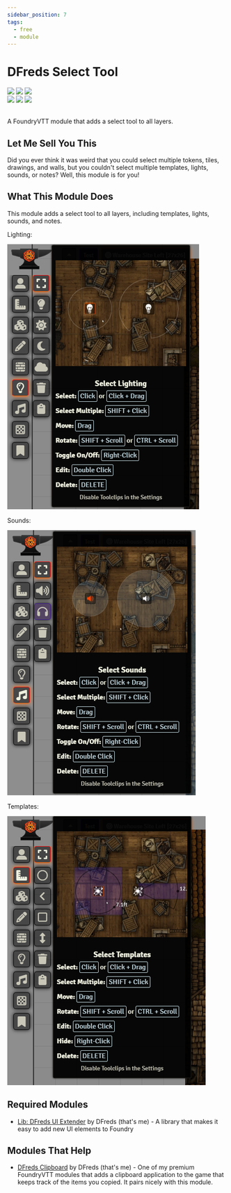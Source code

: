 ```yaml
---
sidebar_position: 7
tags:
  - free
  - module
---
```


# DFreds Select Tool

<img src="https://img.shields.io/badge/Free-00aa00?style=for-the-badge"/>
<img src="https://img.shields.io/badge/Any%20System-00aaaa?style=for-the-badge"/>
<a target="_blank" href="https://foundryvtt.com/packages/dfreds-select-tool"><img src="https://img.shields.io/badge/Download-2e2e2e?style=for-the-badge"/></a>
<br />
<a target="_blank" href="https://github.com/DFreds/dfreds-select-tool"><img src="https://img.shields.io/github/v/release/DFreds/dfreds-select-tool?style=for-the-badge&label=Version"/></a>
<img src="https://img.shields.io/badge/dynamic/json.svg?url=https://raw.githubusercontent.com/DFreds/dfreds-select-tool/main/static/module.json&label=FVTT&query=$.compatibility.verified&colorB=fe6a1f&style=for-the-badge"/>
<a target="_blank" href="https://forge-vtt.com/bazaar#package=dfreds-select-tool"><img src="https://img.shields.io/badge/dynamic/json?label=Installs&query=package.installs&suffix=%25&url=https://forge-vtt.com/api/bazaar/package/dfreds-select-tool&colorB=68a74f&style=for-the-badge"/></a>
<br/>
<br/>

A FoundryVTT module that adds a select tool to all layers.

## Let Me Sell You This

Did you ever think it was weird that you could select multiple tokens, tiles,
drawings, and walls, but you couldn't select multiple templates, lights, sounds,
or notes? Well, this module is for you!

## What This Module Does

This module adds a select tool to all layers, including templates, lights,
sounds, and notes.

Lighting:

![Select Lighting](./select-lighting.png)

Sounds:

![Select Sounds](./select-sounds.png)

Templates:

![Select Templates](./select-templates.png)

## Required Modules

- [Lib: DFreds UI Extender](https://foundryvtt.com/packages/lib-dfreds-ui-extender) by DFreds (that's me) - A library that makes it easy to add new UI elements to Foundry

## Modules That Help

- [DFreds Clipboard](https://www.patreon.com/dfreds/shop/dfreds-clipboard-v1-0-0-1159963) by DFreds
  (that's me) - One of my premium FoundryVTT modules that adds a clipboard
  application to the game that keeps track of the items you copied. It pairs
  nicely with this module.

